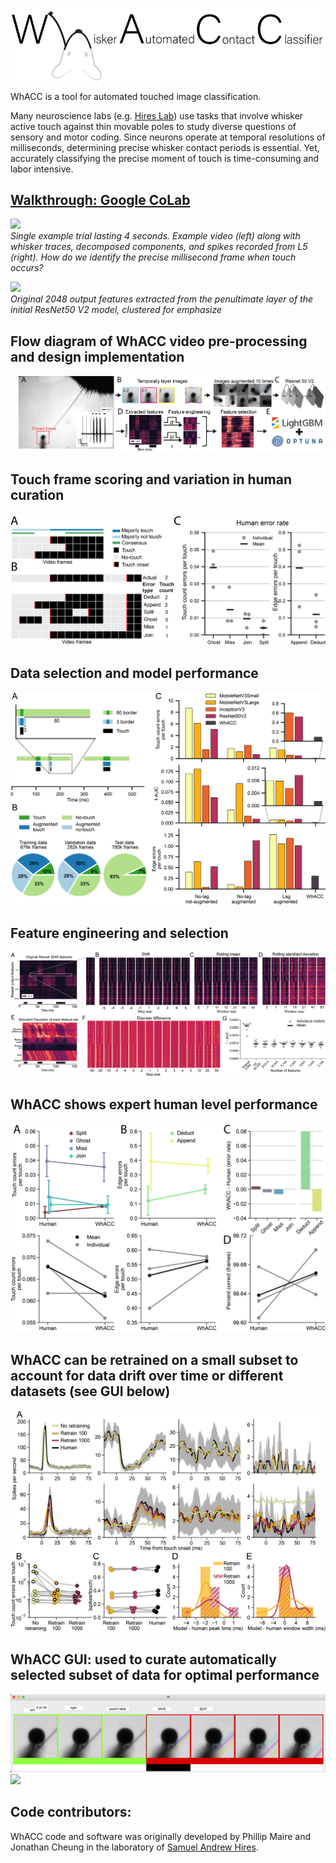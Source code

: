 ![](./pictures/whacc-logo-v1.png) <br />

WhACC is a tool for automated touched image classification. 

Many neuroscience labs (e.g. [Hires Lab](https://www.hireslab.org/)) use tasks that involve whisker active touch against thin movable poles to study diverse questions of sensory and motor coding. Since neurons operate at temporal resolutions of milliseconds, determining precise whisker contact periods is essential. Yet, accurately classifying the precise moment of touch is time-consuming and labor intensive. 

## [Walkthrough: Google CoLab](https://colab.research.google.com/drive/1HqkzE-Wih89DKwrOWplp58UrbNMP1KPS?usp=sharing)

![](./pictures/trial_animation.gif) <br />
*Single example trial lasting 4 seconds. Example video (left) along with whisker traces, decomposed components, and spikes recorded from L5 (right). How do we identify the precise millisecond frame when touch occurs?*

![](./pictures/ResNetV2_2048_features_clustered.gif) <br />
*Original 2048 output features extracted from the penultimate layer of the initial ResNet50 V2 model, clustered for emphasize*


## Flow diagram of WhACC video pre-processing and design implementation

![](./pictures/WhACC_figure_1.png) <br />

## Touch frame scoring and variation in human curation

![](./pictures/WhACC_figure_2.png) <br />

## Data selection and model performance

![](./pictures/WhACC_figure_3.png) <br />

## Feature engineering and selection

![](./pictures/WhACC_figure_5.png) <br />

## WhACC shows expert human level performance

![](./pictures/WhACC_figure_4.png) <br />

## WhACC can be retrained on a small subset to account for data drift over time or different datasets (see GUI below)

![](./pictures/WhACC_figure_6.png) <br />

## WhACC GUI: used to curate automatically selected subset of data for optimal performance

![](./pictures/WhACC_GUI_Curator.png) <br />
![](./pictures/curation_GUI.gif) <br />


## Code contributors:
WhACC code and software was originally developed by Phillip Maire and Jonathan Cheung in the laboratory of [Samuel Andrew Hires](https://www.hireslab.org/). 
